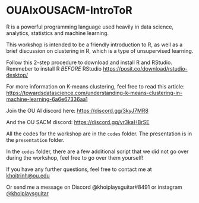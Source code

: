 # OUAIxOUSACM-IntroToR

R is a powerful programming language used heavily in data science, analytics, statistics and machine learning.

This workshop is intended to be a friendly introduction to R, as well as a brief discussion on clustering in R, which is a type of unsupervised learning.

Follow this 2-step procedure to download and install R and RStudio. Remmeber to install R *BEFORE* RStudio
https://posit.co/download/rstudio-desktop/

For more information on K-means clustering, feel free to read this article: https://towardsdatascience.com/understanding-k-means-clustering-in-machine-learning-6a6e67336aa1

Join the OU AI discord here: https://discord.gg/3kyJ7MR8

And the OU SACM discord: https://discord.gg/vr3kaHBrSE 

All the codes for the workshop are in the `codes` folder. The presentation is in the `presentation` folder.

In the `codes` folder, there are a few additional script that we did not go over during the workshop, feel free to go over them yourself!

If you have any further questions, feel free to contact me at khoitrinh@ou.edu

Or send me a message on Discord @khoiplaysguitar#8491 or instagram [@khoiplaysguitar](https://www.instagram.com/khoiplaysguitar/)